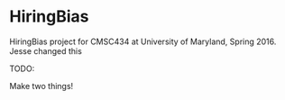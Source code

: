 # HiringBias
HiringBias project for CMSC434 at University of Maryland, Spring 2016.
Jesse changed this

TODO:

Make two things!

